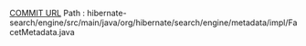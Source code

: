 [COMMIT URL](https://github.com/hibernate/hibernate-search/commit/862bacea2ac26f3995f978f25ec814354f42d6db)
Path : hibernate-search/engine/src/main/java/org/hibernate/search/engine/metadata/impl/FacetMetadata.java